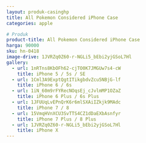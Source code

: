 ```yaml
---
layout: produk-casinghp
title: All Pokemon Considered iPhone Case
categories: apple

# Produk
product-title: All Pokemon Considered iPhone Case
harga: 90000
sku: hn-0418
image-drive: 1JVRZq0Z60-r-NGLi5_bEbi2yjGSoL7Hl
gallery:
  - url: 1nRTns8KbOFh62-cjTO0K7JMGUw7s4-cW
    title: iPhone 5 / 5s / SE
  - url: 1Cml3A9ExptQgtITikgbdvZcu5NBjG-lf
    title: iPhone 6 / 6s
  - url: 1iN_60m9rFYRecNOqsEj_cJvlmMP1OZaZ
    title: iPhone 6 Plus / 6s Plus
  - url: 1JFUUqLvEPnQrK6r6mlSXAiIZkjk9MAdc
    title: iPhone 7 / 8
  - url: 15VmqHVnXCU3SvTTS4CZ1dDaEXbAsnfyr
    title: iPhone 7 Plus / 8 Plus
  - url: 1JVRZq0Z60-r-NGLi5_bEbi2yjGSoL7Hl
    title: iPhone X
---
```

